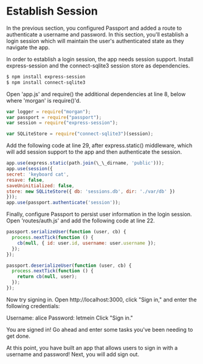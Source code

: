 # Establish Session

In the previous section, you configured Passport and added a route to authenticate a username and password. In this section, you'll establish a login session which will maintain the user's authenticated state as they navigate the app.

In order to establish a login session, the app needs session support. Install express-session and the connect-sqlite3 session store as dependencies.

```sh
$ npm install express-session
$ npm install connect-sqlite3
```

Open 'app.js' and require() the additional dependencies at line 8, below where 'morgan' is require()'d.

```js
var logger = require("morgan");
var passport = require("passport");
var session = require("express-session");

var SQLiteStore = require("connect-sqlite3")(session);
```

Add the following code at line 29, after express.static() middleware, which will add session support to the app and then authenticate the session.

```js
app.use(express.static(path.join(\_\_dirname, 'public')));
app.use(session({
secret: 'keyboard cat',
resave: false,
saveUninitialized: false,
store: new SQLiteStore({ db: 'sessions.db', dir: './var/db' })
}));
app.use(passport.authenticate('session'));
```

Finally, configure Passport to persist user information in the login session. Open 'routes/auth.js' and add the following code at line 22.

```js
passport.serializeUser(function (user, cb) {
  process.nextTick(function () {
    cb(null, { id: user.id, username: user.username });
  });
});

passport.deserializeUser(function (user, cb) {
  process.nextTick(function () {
    return cb(null, user);
  });
});
```

Now try signing in. Open http://localhost:3000, click "Sign in," and enter the following credentials:

Username: alice
Password: letmein
Click "Sign in."

You are signed in! Go ahead and enter some tasks you've been needing to get done.

At this point, you have built an app that allows users to sign in with a username and password! Next, you will add sign out.
